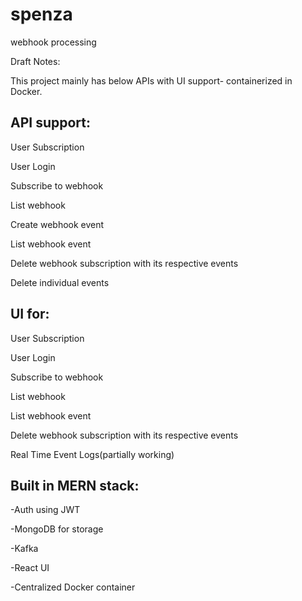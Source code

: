 # spenza
webhook processing

Draft Notes:

This project mainly has below APIs with UI support- containerized in Docker.  

API support:
-------------------------------------

User Subscription

User Login

Subscribe to webhook

List webhook

Create webhook event

List webhook event

Delete webhook subscription with its respective events

Delete individual events


UI for:
------------------------------------------
User Subscription

User Login

Subscribe to webhook

List webhook

List webhook event

Delete webhook subscription with its respective events

Real Time Event Logs(partially working)


Built in MERN stack:
----------------------------------------

-Auth using JWT

-MongoDB for storage

-Kafka

-React UI

-Centralized Docker container 



